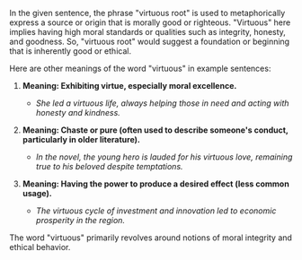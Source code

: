 In the given sentence, the phrase "virtuous root" is used to metaphorically express a source or origin that is morally good or righteous. "Virtuous" here implies having high moral standards or qualities such as integrity, honesty, and goodness. So, "virtuous root" would suggest a foundation or beginning that is inherently good or ethical.

Here are other meanings of the word "virtuous" in example sentences:

1. **Meaning: Exhibiting virtue, especially moral excellence.**
   - *She led a virtuous life, always helping those in need and acting with honesty and kindness.*

2. **Meaning: Chaste or pure (often used to describe someone's conduct, particularly in older literature).**
   - *In the novel, the young hero is lauded for his virtuous love, remaining true to his beloved despite temptations.*

3. **Meaning: Having the power to produce a desired effect (less common usage).**
   - *The virtuous cycle of investment and innovation led to economic prosperity in the region.*

The word "virtuous" primarily revolves around notions of moral integrity and ethical behavior.